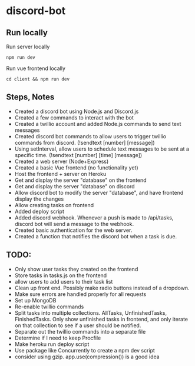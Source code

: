 # discord-bot

## Run locally

Run server locally

```
npm run dev
```

Run vue frontend locally

```
cd client && npm run dev
```

## Steps, Notes

- Created a discord bot using Node.js and Discord.js
- Created a few commands to interact with the bot
- Created a twillio account and added Node.js commands to send text messages
- Created discord bot commands to allow users to trigger twillio commands from discord. (!sendtext [number] [message])
- Using setInterval, allow users to schedule text messages to be sent at a specific time. (!sendtext [number] [time] [message])
- Created a web server (Node+Express)
- Created a basic Vue frontend (no functionality yet)
- Host the frontend + server on Heroku
- Get and display the server "database" on the frontend
- Get and display the server "database" on discord
- Allow discord bot to modify the server "database", and have frontend display the changes
- Allow creating tasks on frontend
- Added deploy script
- Added discord webhook. Whenever a push is made to /api/tasks, discord bot will send a message to the webhook.
- Created basic authentication for the web server.
- Created a function that notifies the discord bot when a task is due.

## TODO:

- Only show user tasks they created on the frontend
- Store tasks in tasks.js on the frontend
- allow users to add users to their task list
- Clean up front end. Possibly make radio buttons instead of a dropdown.
- Make sure errors are handled properly for all requests
- Set up MongoDB
- Re-enable twillio commands
- Split tasks into multiple collections. AllTasks, UnfinishedTasks, FinishedTasks. Only show unfinished tasks in frontend, and only iterate on that collection to see if a user should be notified.
- Separate out the twillio commands into a separate file
- Determine if I need to keep Procfile
- Make heroku run deploy script
- Use package like Concurrently to create a npm dev script
- consider using gzip. app.use(compression()) is a good idea
